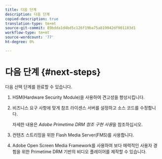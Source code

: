 ```yaml
---
title: 다음 단계
description: 다음 단계
copied-description: true
translation-type: tm+mt
source-git-commit: 89bdda1d4bd5c126f19ba75a819942df901183d1
workflow-type: tm+mt
source-wordcount: '77'
ht-degree: 0%

---
```



# 다음 단계 {#next-steps}

다음 선택 단계를 완료할 수 있습니다.
1. HSM(Hardware Security Module)을 사용하여 견고성을 향상시킵니다.
1. 비즈니스 요구 사항에 맞게 참조 라이센스 서버를 설정하고 소스 코드를 수정합니다.

   자세한 내용은 *Adobe Primetime DRM 참조 구현 사용*&#x200B;을 참조하십시오.
1. 컨텐츠 스트리밍을 위한 Flash Media Server(FMS)를 사용합니다.
1. Adobe Open Screen Media Framework를 사용하여 보다 매력적인 사용자 경험을 위한 Primetime DRM 기반의 비디오 플레이어를 제작할 수 있습니다.
